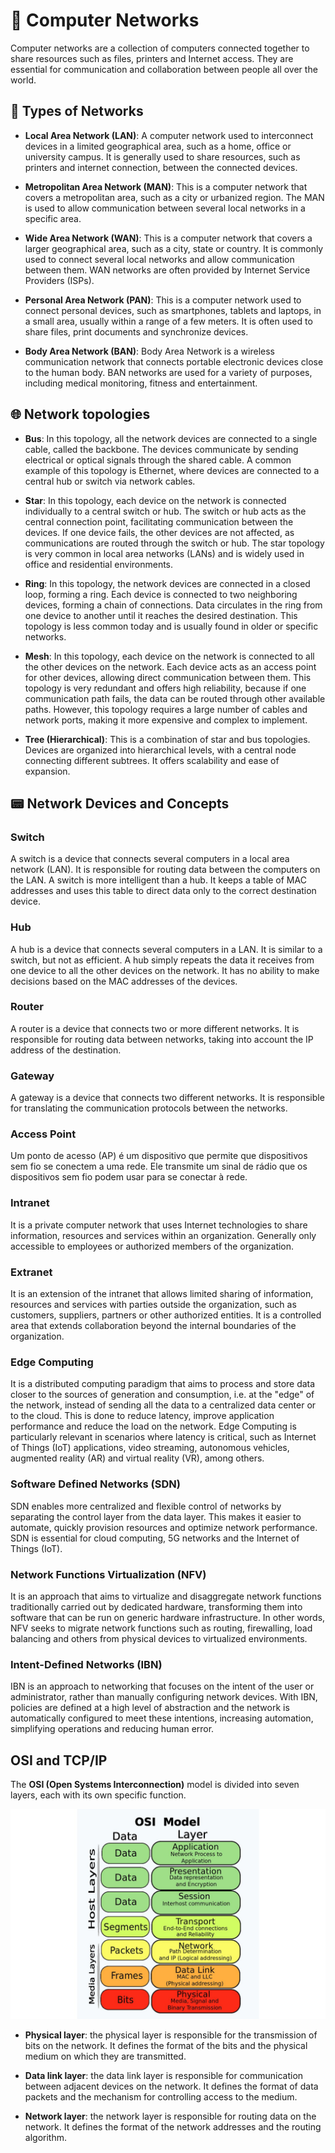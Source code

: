 # 🛜 Computer Networks

Computer networks are a collection of computers connected together to share resources such as files, printers and Internet access. They are essential for communication and collaboration between people all over the world.

## 📡 Types of Networks

- **Local Area Network (LAN)**: A computer network used to interconnect devices in a limited geographical area, such as a home, office or university campus. It is generally used to share resources, such as printers and internet connection, between the connected devices.

- **Metropolitan Area Network (MAN)**: This is a computer network that covers a metropolitan area, such as a city or urbanized region. The MAN is used to allow communication between several local networks in a specific area.

- **Wide Area Network (WAN)**: This is a computer network that covers a larger geographical area, such as a city, state or country. It is commonly used to connect several local networks and allow communication between them. WAN networks are often provided by Internet Service Providers (ISPs).

- **Personal Area Network (PAN)**: This is a computer network used to connect personal devices, such as smartphones, tablets and laptops, in a small area, usually within a range of a few meters. It is often used to share files, print documents and synchronize devices.

- **Body Area Network (BAN)**: Body Area Network is a wireless communication network that connects portable electronic devices close to the human body. BAN networks are used for a variety of purposes, including medical monitoring, fitness and entertainment.

## 🌐 Network topologies

- **Bus**: In this topology, all the network devices are connected to a single cable, called the backbone. The devices communicate by sending electrical or optical signals through the shared cable. A common example of this topology is Ethernet, where devices are connected to a central hub or switch via network cables.

- **Star**: In this topology, each device on the network is connected individually to a central switch or hub. The switch or hub acts as the central connection point, facilitating communication between the devices. If one device fails, the other devices are not affected, as communications are routed through the switch or hub. The star topology is very common in local area networks (LANs) and is widely used in office and residential environments.

- **Ring**: In this topology, the network devices are connected in a closed loop, forming a ring. Each device is connected to two neighboring devices, forming a chain of connections. Data circulates in the ring from one device to another until it reaches the desired destination. This topology is less common today and is usually found in older or specific networks.

- **Mesh**: In this topology, each device on the network is connected to all the other devices on the network. Each device acts as an access point for other devices, allowing direct communication between them. This topology is very redundant and offers high reliability, because if one communication path fails, the data can be routed through other available paths. However, this topology requires a large number of cables and network ports, making it more expensive and complex to implement.

- **Tree (Hierarchical)**: This is a combination of star and bus topologies. Devices are organized into hierarchical levels, with a central node connecting different subtrees. It offers scalability and ease of expansion.


## 📟 Network Devices and Concepts

### Switch
A switch is a device that connects several computers in a local area network (LAN). It is responsible for routing data between the computers on the LAN. A switch is more intelligent than a hub. It keeps a table of MAC addresses and uses this table to direct data only to the correct destination device.

### Hub
A hub is a device that connects several computers in a LAN. It is similar to a switch, but not as efficient.  A hub simply repeats the data it receives from one device to all the other devices on the network. It has no ability to make decisions based on the MAC addresses of the devices.

### Router
A router is a device that connects two or more different networks. It is responsible for routing data between networks, taking into account the IP address of the destination.

### Gateway
A gateway is a device that connects two different networks. It is responsible for translating the communication protocols between the networks.

### Access Point
Um ponto de acesso (AP) é um dispositivo que permite que dispositivos sem fio se conectem a uma rede. Ele transmite um sinal de rádio que os dispositivos sem fio podem usar para se conectar à rede.


### Intranet
It is a private computer network that uses Internet technologies to share information, resources and services within an organization. Generally only accessible to employees or authorized members of the organization.

### Extranet
It is an extension of the intranet that allows limited sharing of information, resources and services with parties outside the organization, such as customers, suppliers, partners or other authorized entities. It is a controlled area that extends collaboration beyond the internal boundaries of the organization.

### Edge Computing
It is a distributed computing paradigm that aims to process and store data closer to the sources of generation and consumption, i.e. at the "edge" of the network, instead of sending all the data to a centralized data center or to the cloud. This is done to reduce latency, improve application performance and reduce the load on the network.
Edge Computing is particularly relevant in scenarios where latency is critical, such as Internet of Things (IoT) applications, video streaming, autonomous vehicles, augmented reality (AR) and virtual reality (VR), among others.

### Software Defined Networks (SDN)
SDN enables more centralized and flexible control of networks by separating the control layer from the data layer.
This makes it easier to automate, quickly provision resources and optimize network performance.
SDN is essential for cloud computing, 5G networks and the Internet of Things (IoT).

### Network Functions Virtualization (NFV)
It is an approach that aims to virtualize and disaggregate network functions traditionally carried out by dedicated hardware, transforming them into software that can be run on generic hardware infrastructure. In other words, NFV seeks to migrate network functions such as routing, firewalling, load balancing and others from physical devices to virtualized environments.

### Intent-Defined Networks (IBN)
IBN is an approach to networking that focuses on the intent of the user or administrator, rather than manually configuring network devices. With IBN, policies are defined at a high level of abstraction and the network is automatically configured to meet these intentions, increasing automation, simplifying operations and reducing human error.


## OSI and TCP/IP

The **OSI (Open Systems Interconnection)** model is divided into seven layers, each with its own specific function.

<img src="imgs/osi_model.jpg" alt="osi model" width="600px">


- **Physical layer**: the physical layer is responsible for the transmission of bits on the network. It defines the format of the bits and the physical medium on which they are transmitted.

- **Data link layer**: the data link layer is responsible for communication between adjacent devices on the network. It defines the format of data packets and the mechanism for controlling access to the medium.

- **Network layer**: the network layer is responsible for routing data on the network. It defines the format of the network addresses and the routing algorithm.

